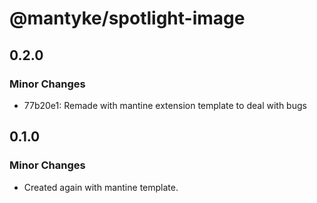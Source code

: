 # @mantyke/spotlight-image

## 0.2.0

### Minor Changes

- 77b20e1: Remade with mantine extension template to deal with bugs

## 0.1.0

### Minor Changes

- Created again with mantine template.
